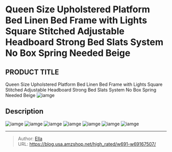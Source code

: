 # Queen Size Upholstered Platform Bed Linen Bed Frame with Lights Square Stitched Adjustable Headboard Strong Bed Slats System No Box Spring Needed Beige


## PRODUCT TITLE 

Queen Size Upholstered Platform Bed Linen Bed Frame with Lights Square Stitched Adjustable Headboard Strong Bed Slats System No Box Spring Needed Beige
![iamge](https://b2bfiles1.gigab2b.cn/image/wkseller/5048/20230220_b0e7632be56932e03b5fecfbfca00c91.jpg)

## Description












![iamge](https://b2bfiles1.gigab2b.cn/image/wkseller/5048/20230220_51331066fb4f6d36fee222e1ae40b0da.jpg)
![iamge](https://b2bfiles1.gigab2b.cn/image/wkseller/5048/20230220_9a866b2a9a4f13ae18979859324f65df.jpg)
![iamge](https://b2bfiles1.gigab2b.cn/image/wkseller/5048/20230220_d1a71a3f132bfed7a4b66fa23e1ae737.jpg)
![iamge](https://b2bfiles1.gigab2b.cn/image/wkseller/5048/20230220_051dcac15b097201bee4f18f169b322f.jpg)
![iamge](https://b2bfiles1.gigab2b.cn/image/wkseller/5048/20230220_a353e811e5c3e82a1a7768b01c02f5a9.jpg)
![iamge](https://b2bfiles1.gigab2b.cn/image/wkseller/5048/20230220_3748b25041559ab21ef7ba48f75af832.jpg)
![iamge](https://b2bfiles1.gigab2b.cn/image/wkseller/5048/20230220_b6956859183582c987cbefac7c779ba4.jpg)


---

> Author: [Ella](https://blog.usa.amzshop.net/)  
> URL: https://blog.usa.amzshop.net/high_rated/w691-w69167507/  

